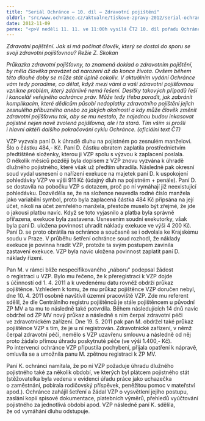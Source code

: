 ```yaml
---
title: "Seriál Ochránce – 10. díl – Zdravotní pojištění"
oldUrl: "src/www.ochrance.cz/aktualne/tiskove-zpravy-2012/serial-ochrance-10-dil-zdravotni-pojisteni"
date: 2012-11-09
perex: "<p>V neděli 11. 11. ve 11:00h vysílá ČT2 10. díl pořadu Ochránce, tentokrát o ochraně práv dětí. Reprízu dílu uvidíte na ČT2 v úterý 13. 11. v 9:00h.</p>"
---
```


<!-- imported from the old website -->

<p><em>Zdravotní pojištění. Jak si má počínat člověk, který se dostal do sporu se svojí zdravotní pojišťovnou? Režie Z. Skokan</em></p><p><em>Průkazka zdravotní pojišťovny, to znamená doklad o zdravotním pojištění, by měla člověka provázet od narození až do konce života. Ovšem během této dlouhé doby se může stát úplně cokoliv. V aktuálním vydání Ochránce vám tedy poradíme, co dělat, když mezi vámi a vaší zdravotní pojišťovnou vznikne problém, který zdánlivě nemá řešení. Desítky takových případů řeší i kancelář veřejného ochránce práv. Může tedy třeba poradit, jak zabránit komplikacím, které dědicům působí nedoplatky zdravotního pojištění jejich zesnulého příbuzného anebo za jakých okolností a kdy může člověk změnit zdravotní pojišťovnu tak, aby se mu nestalo, že najednou budou inkasovat pojistné nejen nově zvolená pojišťovna, ale i ta stará. Tím vším si prošli i hlavní aktéři dalšího pokračování cyklu Ochránce. (oficiální text ČT)</em></p><p>VZP vyzvala paní D. k úhradě dluhu na pojistném po zesnulém manželovi. Šlo o částku 484,- Kč. Paní D. částku obratem zaplatila prostřednictvím předtištěné složenky, kterou ji VZP spolu s výzvou k zaplacení poslala. O několik měsíců později byla dopisem z VZP znovu vyzvána k úhradě dlužného pojistného, které však už předtím uhradila. Následně pak okresní soud vydal usnesení o nařízení exekuce na majetek paní D. k uspokojení pohledávky VZP ve výši 911 Kč (údajný dluh na pojistném + penále). Paní D. se dostavila na pobočku VZP s dotazem, proč po ní vymáhají již neexistující pohledávku. Dozvěděla se, že na složence neuvedla rodné číslo manžela jako variabilní symbol, proto byla zaplacená částka 484 Kč připsána na její účet, nikoli na účet zemřelého manžela, přestože muselo být zřejmé, že jde o jakousi platbu navíc. Když se toto vyjasnilo a platba byla správně přiřazena, exekuce byla zastavena. Usnesením soudní exekutorky, však byla paní D. uložena povinnost uhradit náklady exekuce ve výši 4 200 Kč. Paní D. se proto obrátila na ochránce a současně se i odvolala ke Krajskému soudu v Praze. V průběhu šetření ochránce soud rozhodl, že náklady exekuce je povinna hradit VZP, protože ta svým postupem zavinila zastavení exekuce. VZP byla navíc uložena povinnost zaplatit paní D. náklady řízení.</p><p>Pan M. v rámci blíže nespecifikovaného „náboru“ podepsal žádost o registraci u VZP. Bylo mu řečeno, že k přeregistraci k VZP dojde s účinností od 1. 4. 2011 a k uvedenému datu rovněž obdrží průkaz pojištěnce. Vzhledem k tomu, že mu průkaz pojištěnce VZP doručen nebyl, dne 10. 4. 2011 osobně navštívil územní pracoviště VZP. Zde mu referent sdělil, že dle Centrálního registru pojištěnců je stále pojištěncem u původní ZP MV a ta mu to následně také potvrdila. Během následujících 14 dnů navíc obdržel od ZP MV nový průkaz a následně s ním čerpal zdravotní péči ve zdravotnickém zařízení. Dne 19. 5. 2011 pak pan M. obdržel také průkaz pojištěnce VZP s tím, že je u ní registrován. Zdravotnické zařízení, v němž čerpal zdravotní péči, nemělo s VZP uzavřenu smlouvu a následně od něj proto žádalo přímou úhradu poskytnuté péče (ve výši 1.400,- Kč). Po intervenci ochránce VZP připustila pochybení, přijala opatření k nápravě, omluvila se a umožnila panu M. zpětnou registraci k ZP MV.</p>Paní K. ochránci namítala, že po ní VZP požaduje úhradu dlužného pojistného také za několik období, ve kterých byl plátcem pojistného stát (stěžovatelka byla vedena v evidenci úřadu práce jako uchazečka o zaměstnání, pobírala rodičovský příspěvek, peněžitou pomoc v mateřství apod.). Ochránce zahájil šetření a žádal VZP o vysvětlení jejího postupu, zaslání kopií spisové dokumentace, platebních výměrů, přehledů vyúčtování pojistného za jednotlivá období apod. VZP následně paní K. sdělila, že od vymáhání dluhu odstupuje.
